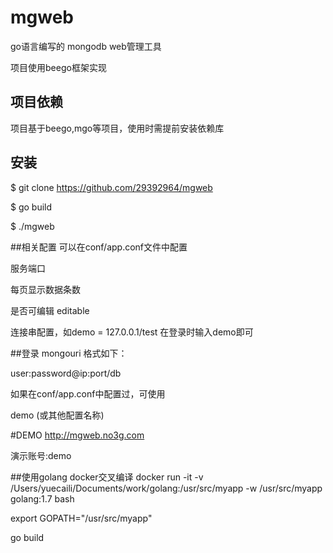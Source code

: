# mgweb
go语言编写的 mongodb web管理工具

项目使用beego框架实现

## 项目依赖
项目基于beego,mgo等项目，使用时需提前安装依赖库

## 安装
$ git clone https://github.com/29392964/mgweb 

$ go build

$ ./mgweb

##相关配置
可以在conf/app.conf文件中配置

服务端口

每页显示数据条数

是否可编辑 editable

连接串配置，如demo = 127.0.0.1/test 在登录时输入demo即可

##登录
mongouri 格式如下：

user:password@ip:port/db 

如果在conf/app.conf中配置过，可使用 

demo (或其他配置名称)

#DEMO
http://mgweb.no3g.com

演示账号:demo

##使用golang docker交叉编译
docker run -it -v /Users/yuecaili/Documents/work/golang:/usr/src/myapp  -w /usr/src/myapp golang:1.7 bash

export GOPATH="/usr/src/myapp"

go build
